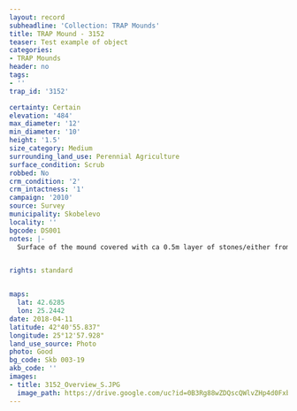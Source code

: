 ```yaml
---
layout: record
subheadline: 'Collection: TRAP Mounds'
title: TRAP Mound - 3152
teaser: Test example of object
categories:
- TRAP Mounds
header: no
tags:
- ''
trap_id: '3152'

certainty: Certain
elevation: '484'
max_diameter: '12'
min_diameter: '10'
height: '1.5'
size_category: Medium
surrounding_land_use: Perennial Agriculture
surface_condition: Scrub
robbed: No
crm_condition: '2'
crm_intactness: '1'
campaign: '2010'
source: Survey
municipality: Skobelevo
locality: ''
bgcode: DS001
notes: |-
  Surface of the mound covered with ca 0.5m layer of stones/either from the surrounding pasture or from the mound.


rights: standard


maps:
  lat: 42.6285
  lon: 25.2442
date: 2018-04-11
latitude: 42°40'55.837"
longitude: 25°12'57.928"
land_use_source: Photo
photo: Good
bg_code: Skb 003-19
akb_code: ''
images:
- title: 3152_Overview_S.JPG
  image_path: https://drive.google.com/uc?id=0B3Rg88wZDQscQWlvZHp4d0Fxb2c
---
```

